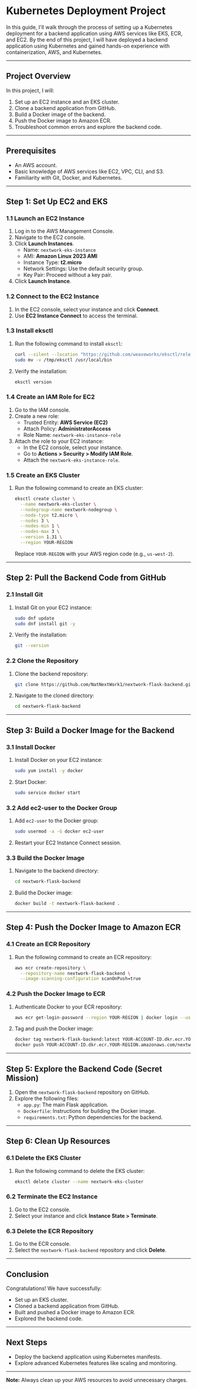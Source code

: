 # Kubernetes Deployment Project

In this guide, I'll walk through the process of setting up a Kubernetes deployment for a backend application using AWS services like EKS, ECR, and EC2. By the end of this project, I will have deployed a backend application using Kubernetes and gained hands-on experience with containerization, AWS, and Kubernetes.

---

## **Project Overview**
In this project, I will:
1. Set up an EC2 instance and an EKS cluster.
2. Clone a backend application from GitHub.
3. Build a Docker image of the backend.
4. Push the Docker image to Amazon ECR.
5. Troubleshoot common errors and explore the backend code.

---

## **Prerequisites**
- An AWS account.
- Basic knowledge of AWS services like EC2, VPC, CLI, and S3.
- Familiarity with Git, Docker, and Kubernetes.

---

## **Step 1: Set Up EC2 and EKS**

### **1.1 Launch an EC2 Instance**
1. Log in to the AWS Management Console.
2. Navigate to the EC2 console.
3. Click **Launch Instances**.
   - Name: `nextwork-eks-instance`
   - AMI: **Amazon Linux 2023 AMI**
   - Instance Type: **t2.micro**
   - Network Settings: Use the default security group.
   - Key Pair: Proceed without a key pair.
4. Click **Launch Instance**.

### **1.2 Connect to the EC2 Instance**
1. In the EC2 console, select your instance and click **Connect**.
2. Use **EC2 Instance Connect** to access the terminal.

### **1.3 Install eksctl**
1. Run the following command to install `eksctl`:
   ```bash
   curl --silent --location "https://github.com/weaveworks/eksctl/releases/latest/download/eksctl_$(uname -s)_amd64.tar.gz" | tar xz -C /tmp
   sudo mv -v /tmp/eksctl /usr/local/bin
   ```
2. Verify the installation:
   ```bash
   eksctl version
   ```

### **1.4 Create an IAM Role for EC2**
1. Go to the IAM console.
2. Create a new role:
   - Trusted Entity: **AWS Service (EC2)**
   - Attach Policy: **AdministratorAccess**
   - Role Name: `nextwork-eks-instance-role`
3. Attach the role to your EC2 instance:
   - In the EC2 console, select your instance.
   - Go to **Actions > Security > Modify IAM Role**.
   - Attach the `nextwork-eks-instance-role`.

### **1.5 Create an EKS Cluster**
1. Run the following command to create an EKS cluster:
   ```bash
   eksctl create cluster \
     --name nextwork-eks-cluster \
     --nodegroup-name nextwork-nodegroup \
     --node-type t2.micro \
     --nodes 3 \
     --nodes-min 1 \
     --nodes-max 3 \
     --version 1.31 \
     --region YOUR-REGION
   ```
   Replace `YOUR-REGION` with your AWS region code (e.g., `us-west-2`).

---

## **Step 2: Pull the Backend Code from GitHub**

### **2.1 Install Git**
1. Install Git on your EC2 instance:
   ```bash
   sudo dnf update
   sudo dnf install git -y
   ```
2. Verify the installation:
   ```bash
   git --version
   ```

### **2.2 Clone the Repository**
1. Clone the backend repository:
   ```bash
   git clone https://github.com/NatNextWork1/nextwork-flask-backend.git
   ```
2. Navigate to the cloned directory:
   ```bash
   cd nextwork-flask-backend
   ```

---

## **Step 3: Build a Docker Image for the Backend**

### **3.1 Install Docker**
1. Install Docker on your EC2 instance:
   ```bash
   sudo yum install -y docker
   ```
2. Start Docker:
   ```bash
   sudo service docker start
   ```

### **3.2 Add ec2-user to the Docker Group**
1. Add `ec2-user` to the Docker group:
   ```bash
   sudo usermod -a -G docker ec2-user
   ```
2. Restart your EC2 Instance Connect session.

### **3.3 Build the Docker Image**
1. Navigate to the backend directory:
   ```bash
   cd nextwork-flask-backend
   ```
2. Build the Docker image:
   ```bash
   docker build -t nextwork-flask-backend .
   ```

---

## **Step 4: Push the Docker Image to Amazon ECR**

### **4.1 Create an ECR Repository**
1. Run the following command to create an ECR repository:
   ```bash
   aws ecr create-repository \
     --repository-name nextwork-flask-backend \
     --image-scanning-configuration scanOnPush=true
   ```

### **4.2 Push the Docker Image to ECR**
1. Authenticate Docker to your ECR repository:
   ```bash
   aws ecr get-login-password --region YOUR-REGION | docker login --username AWS --password-stdin YOUR-ACCOUNT-ID.dkr.ecr.YOUR-REGION.amazonaws.com
   ```
2. Tag and push the Docker image:
   ```bash
   docker tag nextwork-flask-backend:latest YOUR-ACCOUNT-ID.dkr.ecr.YOUR-REGION.amazonaws.com/nextwork-flask-backend:latest
   docker push YOUR-ACCOUNT-ID.dkr.ecr.YOUR-REGION.amazonaws.com/nextwork-flask-backend:latest
   ```

---

## **Step 5: Explore the Backend Code (Secret Mission)**

1. Open the `nextwork-flask-backend` repository on GitHub.
2. Explore the following files:
   - `app.py`: The main Flask application.
   - `Dockerfile`: Instructions for building the Docker image.
   - `requirements.txt`: Python dependencies for the backend.

---

## **Step 6: Clean Up Resources**

### **6.1 Delete the EKS Cluster**
1. Run the following command to delete the EKS cluster:
   ```bash
   eksctl delete cluster --name nextwork-eks-cluster
   ```

### **6.2 Terminate the EC2 Instance**
1. Go to the EC2 console.
2. Select your instance and click **Instance State > Terminate**.

### **6.3 Delete the ECR Repository**
1. Go to the ECR console.
2. Select the `nextwork-flask-backend` repository and click **Delete**.

---

## **Conclusion**
Congratulations! We have successfully:
- Set up an EKS cluster.
- Cloned a backend application from GitHub.
- Built and pushed a Docker image to Amazon ECR.
- Explored the backend code.

---

## **Next Steps**
- Deploy the backend application using Kubernetes manifests.
- Explore advanced Kubernetes features like scaling and monitoring.

---

**Note:** Always clean up your AWS resources to avoid unnecessary charges.
